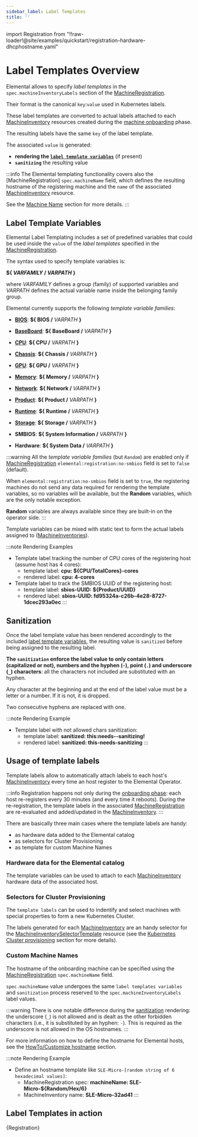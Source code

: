 ```yaml
---
sidebar_label: Label Templates
title: ''
---
```


<head>
  <link rel="canonical" href="https://elemental.docs.rancher.com/label-templates"/>
</head>

import Registration from "!!raw-loader!@site/examples/quickstart/registration-hardware-dhcphostname.yaml"

# Label Templates Overview
Elemental allows to specify *label templates* in the `spec.machineInventoryLabels` section of the 
[MachineRegistration](machineregistration-reference).

Their format is the canonical `key`:`value` used in Kubernetes labels.

These label templates are converted to actual labels attached to each
[MachineInventory](machineinventory-reference) resources created during the
[machine onboarding](architecture-machineonboarding) phase.

The resulting labels have the same `key` of the label template.

The associated `value` is generated:
* **rendering the [`label template variables`](#label-template-variables)** (if present)
* **`sanitizing`** the resulting value


:::info
The Elemental templating functionality covers also the [MachineRegistration] `spec.machineName` field,
which defines the resulting hostname of the registering machine and the `name` of the associated
[MachineInventory](machineinventory-reference) resource.

See the [Machine Name](#custom-machine-names) section for more details.
:::

## Label Template Variables
Elemental Label Templating includes a set of predefined variables that could be used inside the `value` of
the *label templates* specified in the [MachineRegistration](machineregistration-reference).

The syntax used to specify template variables is:

**\$\{ *VARFAMILY* \/ *VARPATH* \}**

where _VARFAMILY_ defines a group (family) of supported variables and _VARPATH_ defines the actual variable
name inside the belonging family group.

Elemental currently supports the following _template variable families_:

* [**BIOS**](label-templates-bios): **\$\{ BIOS \/** _VARPATH_ **\}**
* [**BaseBoard**](label-templates-baseboard): **\$\{ BaseBoard \/** _VARPATH_ **\}**
* [**CPU**](label-templates-cpu): **\$\{ CPU \/** _VARPATH_ **\}**
* [**Chassis**](label-templates-chassis): **\$\{ Chassis \/** _VARPATH_ **\}**
* [**GPU**](label-templates-gpu): **\$\{ GPU \/** _VARPATH_ **\}**
* [**Memory**](label-templates-memory): **\$\{ Memory \/** _VARPATH_ **\}**
* [**Network**](label-templates-network): **\$\{ Network \/** _VARPATH_ **\}**
* [**Product**](label-templates-product): **\$\{ Product \/** _VARPATH_ **\}**
* [**Runtime**](label-templates-runtime): **\$\{ Runtime \/** _VARPATH_ **\}**
* [**Storage**](label-templates-storage): **\$\{ Storage \/** _VARPATH_ **\}**

* **SMBIOS**:  **\$\{ System Information \/** _VARPATH_ **\}**
* **Hardware**:  **\$\{ System Data \/** _VARPATH_ **\}**

:::warning
All the _template variable families_ (but _`Random`_) are enabled only if [MachineRegistration](machineregistration-reference.md)
`elemental:registration:no-smbios` field is set to `false` (default).

When `elemental:registration:no-smbios` field is set to `true`, the registering machines do not send any
data required for rendering the template variables, so no variables will be available, but the
**Random** variables, which are the only notable exception.

**Random** variables are always available since they are built-in on the operator side.
:::

Template variables can be mixed with static text to form the actual labels assigned to
([MachineInventories](machineinventory-reference)).

:::note Rendering Examples
* Template label tracking the number of CPU cores of the registering host (assume host has 4 cores):
  * template label: **cpu: $\{CPU\/TotalCores\}-cores**
  * rendered label: **cpu: 4-cores**
* Template label to track the SMBIOS UUID of the registering host:
  * template label: **sbios-UUID: \$\{Product\/UUID\}**
  * rendered label: **sbios-UUID: fd95324a-c26b-4e28-8727-1dcec293a0ec**
:::

## Sanitization
Once the label template value has been rendered accordingly to the included [label template variables](#label-template-variables), the resulting value is `sanitized` before being assigned to the resulting label.

**The `sanitization` enforce the label value to only contain letters (capitalized or not), numbers and the hyphen (`-`), point (`.`) and underscore (`_`) characters**:
all the characters not included are substituted with an hyphen.

Any character at the beginning and at the end of the label value must be a letter or a number.
If it is not, it is dropped.

Two consecutive hyphens are replaced with one.

:::note Rendering Example
* Template label with not allowed chars sanitization:
  * template label: **sanitized: this:needs--sanitizing!**
  * rendered label: **sanitized: this-needs-sanitizing**
:::

## Usage of template labels
Template labels allow to automatically attach labels to each host's
[MachineInventory](machineinventory-reference) every time an host register to the Elemental Operator.

:::info
Registration happens not only during the [onboarding phase](architecture-machineonboarding): each host
re-registers every 30 minutes (and every time it reboots).
During the re-registration, the template labels in the associated
[MachineRegistration](machineregistration-reference) are re-evaluated and added/updated in the
[MachineInventory](machineinventory-reference).
:::

There are basically three main cases where the template labels are handy:
* as hardware data added to the Elemental catalog
* as selectors for Cluster Provisioning
* as template for custom Machine Names

### Hardware data for the Elemental catalog
The template variables can be used to attach to each [MachineInventory](machineinventory-reference)
hardware data of the associated host.

### Selectors for Cluster Provisioning
The `template labels` can be used to indentify and select machines with special properties to form
a new Kubernetes Cluster.

The labels generated for each [MachineInventory](machineinventory-reference) are an handy selector for the
[MachineInventorySelectorTemplate](machineinventoryselectortemplate-reference) resource
(see the [Kubernetes Cluster provisioning](architecture-clusterdeployment#kubernetes-cluster-provisioning)
section for more details).

### Custom Machine Names
The hostname of the onboarding machine can be specified using the
[MachineRegistration](machineregistration-reference) `spec.machineName` field.

`spec.machineName` value undergoes the same `label templates variables` and `sanitization` process reserved
to the `spec.machineInventoryLabels` label values.

:::warning
There is one notable difference during the [sanitization](#sanitization) rendering: the underscore (`_`) is
not allowed and is dealt as the other forbidden characters (i.e., it is substituted by an hyphen: `-`).
This is required as the underscore is not allowed in the OS hostnames.
:::

For more information on how to define the hostname for Elemental hosts, see the
[HowTo/Customize hostname](hostname) section.

:::note Rendering Example
* Define an hostname template like `SLE-Micro-[random string of 6 hexadecimal values]`:
  * MachineRegistration spec: **machineName: SLE-Micro-\$\{Random\/Hex\/6\}**
  * MachineInventory name: **SLE-Micro-32ad41**
:::

## Label Templates in action

<CodeBlock language="yaml" title="registration example with Template Label variables" showLineNumbers>{Registration}</CodeBlock>